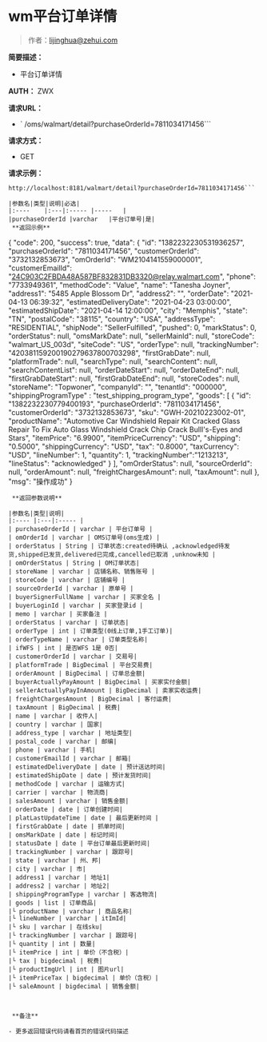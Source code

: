 # wm平台订单详情

> 作者：lijinghua@zehui.com

**简要描述：** 

- 平台订单详情

**AUTH：** 
ZWX

**请求URL：** 
- ` /oms/walmart/detail?purchaseOrderId=7811034171456```
  
**请求方式：**
- GET 

**请求示例：** 
```
http://localhost:8181/walmart/detail?purchaseOrderId=7811034171456```

|参数名|类型|说明|必选|
|:----    |:---|:----- |-----   |
|purchaseOrderId |varchar   |平台订单号|是|
 **返回示例**
``` 
{
    "code": 200,
    "success": true,
    "data": {
        "id": "1382232230531936257",
        "purchaseOrderId": "7811034171456",
        "customerOrderId": "3732132853673",
        "omOrderId": "WM2104141559000001",
        "customerEmailId": "24C903C2FBDA48A587BF832831DB3320@relay.walmart.com",
        "phone": "7733949361",
        "methodCode": "Value",
        "name": "Tanesha Joyner",
        "address1": "5485 Apple Blossom Dr",
        "address2": "",
        "orderDate": "2021-04-13 06:39:32",
        "estimatedDeliveryDate": "2021-04-23 03:00:00",
        "estimatedShipDate": "2021-04-14 12:00:00",
        "city": "Memphis",
        "state": "TN",
        "postalCode": "38115",
        "country": "USA",
        "addressType": "RESIDENTIAL",
        "shipNode": "SellerFulfilled",
        "pushed": 0,
        "markStatus": 0,
        "orderStatus": null,
        "omsMarkDate": null,
        "sellerMainId": null,
        "storeCode": "walmart_US_003d",
        "siteCode": "US",
        "orderType": null,
        "trackingNumber": "420381159200190279637800703298",
        "firstGrabDate": null,
        "platformTrade": null,
        "searchType": null,
        "searchContent": null,
        "searchContentList": null,
        "orderDateStart": null,
        "orderDateEnd": null,
        "firstGrabDateStart": null,
        "firstGrabDateEnd": null,
        "storeCodes": null,
        "storeName": "Topwoner",
        "companyId": "",
        "tenantId": "000000",
		"shippingProgramType" : "test_shipping_program_type",
        "goods": [
            {
                "id": "1382232230779400193",
                "purchaseOrderId": "7811034171456",
                "customerOrderId": "3732132853673",
                "sku": "GWH-20210223002-01",
                "productName": "Automotive Car Windshield Repair Kit Cracked Glass Repair To Fix Auto Glass Windshield Crack Chip Crack Bulll's-Eyes and Stars",
                "itemPrice": "6.9900",
                "itemPriceCurrency": "USD",
                "shipping": "0.5000",
                "shippingCurrency": "USD",
                "tax": "0.8000",
                "taxCurrency": "USD",
                "lineNumber": 1,
                "quantity": 1,
				"trackingNumber":"1213213",
                "lineStatus": "acknowledged"
            }
        ],
        "omOrderStatus": null,
        "sourceOrderId": null,
        "orderAmount": null,
        "freightChargesAmount": null,
        "taxAmount": null
    },
    "msg": "操作成功"
}
```
 **返回参数说明** 

|参数名|类型|说明|
|:---- |:---|:----- |
| purchaseOrderId | varchar | 平台订单号 |
| omOrderId | varchar | OMS订单号(oms生成) |
| orderStatus | String | 订单状态:created待确认 ,acknowledged待发货,shipped已发货,delivered已完成,cancelled已取消 ,unknow未知 |
| omOrderStatus | String | OM订单状态|
| storeName | varchar | 店铺名称、销售账号 |
| storeCode | varchar | 店铺编号 |
| sourceOrderId | varchar | 原单号 |
| buyerSignerFullName | varchar | 买家全名 |
| buyerLoginId | varchar | 买家登录id |
| memo | varchar | 买家备注 |
| orderStatus | varchar | 订单状态|
| orderType | int | 订单类型(0线上订单,1手工订单)|
| orderTypeName | varchar | 订单类型名称|
| ifWFS | int | 是否WFS 1是 0否|
| customerOrderId | varchar | 交易号|
| platformTrade | BigDecimal | 平台交易费|
| orderAmount | BigDecimal | 订单总金额|
| buyerActuallyPayAmount | BigDecimal | 买家实付金额|
| sellerActuallyPayInAmount | BigDecimal | 卖家实收运费|
| freightChargesAmount | BigDecimal | 客付运费|
| taxAmount | BigDecimal | 税费|
| name | varchar | 收件人|
| country | varchar | 国家|
| address_type | varchar | 地址类型|
| postal_code | varchar | 邮编|
| phone | varchar | 手机|
| customerEmailId | varchar | 邮箱|
| estimatedDeliveryDate | date | 预计送达时间|
| estimatedShipDate | date | 预计发货时间|
| methodCode | varchar | 运输方式|
| carrier | varchar | 物流商|
| salesAmount | varchar | 销售金额|
| orderDate | date | 订单创建时间|
| platLastUpdateTime | date | 最后更新时间 |
| firstGrabDate | date | 抓单时间|
| omsMarkDate | date | 标记时间|
| statusDate | date | 平台订单最后更新时间|
| trackingNumber | varchar | 跟踪号|
| state | varchar | 州、邦|
| city | varchar | 市|
| address1 | varchar | 地址1|
| address2 | varchar | 地址2|
| shippingProgramType | varchar | 客选物流|
| goods | list | 订单商品|
|└ productName | varchar | 商品名称|
|└ lineNumber | varchar | itImId|
|└ sku | varchar | 在线sku|
|└ trackingNumber | varchar | 跟踪号|
|└ quantity | int | 数量|
|└ itemPrice | int | 单价（不含税）|
|└ tax | bigdecimal | 税费|
|└ productImgUrl | int | 图片url|
|└ itemPriceTax | bigdecimal | 单价（含税）|
|└ saleAmount | bigdecimal | 销售金额|



 **备注** 

- 更多返回错误代码请看首页的错误代码描述